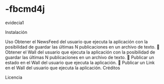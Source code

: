# -fbcmd4j
evidecia1

 Instalación

Uso
Obtener el NewsFeed del usuario que ejecuta la aplicación con la posibilidad de guardar las últimas N
publicaciones en un archivo de texto.
 Obtener el Wall del usuario que ejecuta la aplicación con la posibilidad de guardar las últimas N publicaciones en
un archivo de texto.
 Publicar un estado en el Wall del usuario que ejecuta la aplicación.
 Publicar un Link en el Wall del usuario que ejecuta la aplicación. 
Créditos 

Licencia 
